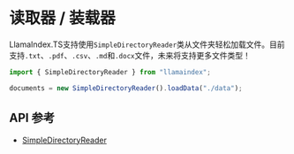 # 读取器 / 装载器

LlamaIndex.TS支持使用`SimpleDirectoryReader`类从文件夹轻松加载文件。目前支持`.txt`、`.pdf`、`.csv`、`.md`和`.docx`文件，未来将支持更多文件类型！

```typescript
import { SimpleDirectoryReader } from "llamaindex";

documents = new SimpleDirectoryReader().loadData("./data");
```

## API 参考

- [SimpleDirectoryReader](../../api/classes/SimpleDirectoryReader.md)
